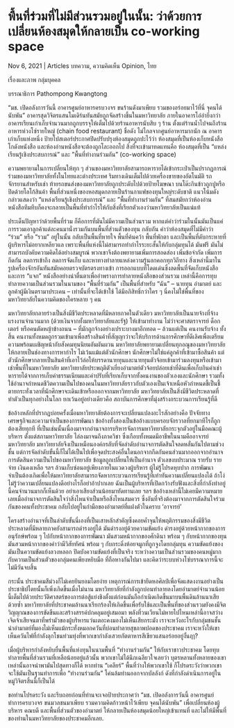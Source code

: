 # พื้นที่ร่วมที่ไม่มีส่วนรวมอยู่ในนั้น: ว่าด้วยการเปลี่ยนห้องสมุดให้กลายเป็น co-working space

Nov 6, 2021 | Articles บทความ, ความคิดเห็น Opinion, ไทย





เรื่องและภาพ กลุ่มบุคคล

บรรณาธิการ Pathompong Kwangtong



“มช. เปิดอลังการวันนี้ อาคารศูนย์อาหารครบวงจร ขนร้านดังมาเพียบ รวมของอร่อยมาไว้ที่นี่ จุคนได้นับพัน” อาคารสุดวิจิตรแสนโมเดิร์นทันสมัยถูกจัดสร้างขึ้นในมหาวิทยาลัย ภายในอาคารโอ่อ่ายิ่งกว่าอาคารเรียนเก่าเก็บจำนวนมากถูกบรรจุให้เต็มไปด้วยร้านอาหารนับสิบ ๆ ร้าน ตั้งแต่ร้านน้ำไปจนถึงร้านอาหารห่วงโซ่รายใหญ่ (chain food restaurant) ชื่อดัง ไม่ไกลจากศูนย์อาหารมากนัก ณ อาคารเก่าเก็บแห่งหนึ่ง ป้ายโปสเตอร์ประกาศปิดปรับปรุงห้องสมุดถูกปะไว้ว่า ห้องสมุดที่เป็นห้องเก็บหนังสือ โกดังหนังสือ และห้องอ่านหนังสือจะต้องถูกโละออกไป สิ่งที่จะเข้ามาทดแทนคือ ห้องสมุดที่เป็น “แหล่งเรียนรู้เชิงประสบการณ์” และ ”พื้นที่ทำงานร่วมกัน” (co-working space)

ความพยายามในการเปลี่ยนให้ทุก ๆ ส่วนของมหาวิทยาลัยสามารถหารายได้เข้ากระเป๋าเป็นปรากฏการณ์ร่วมของมหาวิทยาลัยทั้งในไทยและต่างประเทศ ริมทางเดินเต็มไปด้วยเครื่องขายของอัตโนมัติ รถจักรยานสำหรับเช่า ท้ายรถขนส่งของมหาวิทยาลัยถูกประดับไปด้วยป้ายโฆษณา บนโต๊ะกินข้าวถูกปูหรือปิดด้วยโลโก้สินค้า พื้นที่ส่วนหนึ่งของหอสมุดกลายเป็นร้านกาแฟของทุนใหญ่ระดับชาติ แนวโน้มดังกล่าวแสดงว่า “แหล่งเรียนรู้เชิงประสบการณ์” และ ”พื้นที่ทำงานร่วมกัน” ที่สมสมัยกว่าห้องอ่านหนังสือทึมทึบก็คงจะกลายเป็นพื้นที่ทำกำไรให้กับสิ่งที่เรียกตัวเองว่ามหาวิทยาลัยเป็นแน่แท้

ประเด็นปัญหาว่าด้วยพื้นที่ร่วม ก็คือการที่มันไม่มีความเป็นส่วนรวม หากแต่คำว่าร่วมในนั้นมันเป็นแค่การรวมเอาลูกค้าแต่ละคนมานั่งรวมกันบนพื้นที่ส่วนตัวของทุน กลับกัน คำว่าห้องสมุดที่ไม่มีคำว่า “ร่วม” หรือ “รวม” อยู่ในนั้น กลับเป็นพื้นที่หายใจ พื้นที่ค้นคว้า พื้นที่พักตา และเป็นพื้นที่ดับกระหายที่ผู้บริหารไม่อยากเหลียวแล เพราะพื้นที่แห่งนี้ไม่สามารถทำกำไรระยะสั้นให้กับกลุ่มทุนได้ มันฟรี มันไม่สามารถบังคับความคิดได้อย่างสมบูรณ์ พวกเขาจึงต้องพยายามเพิ่มการสอดส่อง เพิ่มข้อจำกัด เพิ่มการกีดกัน ลดการเข้าถึง ลดการจัดเก็บ และหาทางทำลายแหล่งความรู้นอกคอกทุกวิถีทาง สิ่งเหล่านี้มาในรูปเครื่องจักรอันทันสมัยคอยตรวจบัตรตรงทางเข้า การออกแบบที่โดดเด่นซึ่งลดพื้นที่จัดเก็บหนังสือ และการ “แจก” หนังสืออย่างน่าตื่นตาเพื่ออำพรางการทำลายหนังสือของส่วนรวม เหล่านี้คือการทุบทำลายความเป็นส่วนรวมในนามของ “พื้นที่ร่วมกัน” เป็นพื้นที่สำหรับ “ฉัน” – นายทุน อำมาตย์ และลูกค้าผู้มีเงินตรามาประเคน – เท่านั้นที่จะได้เข้าใช้ ได้มีอภิสิทธิ์กว่าใคร ๆ นี่คงไม่ใช่พื้นที่ของมหาวิทยาลัยในความคิดของใครหลาย ๆ คน

มหาวิทยาลัยกลายร่างเป็นสิ่งมีชีวิตประหลาดที่มีหลายภาคในตัวเดียว มหาวิทยาลัยเป็นนายจ้างที่จ้างแรงงานจำนวนมาก (ด้วยเงินจากทั้งมหาวิทยาลัยและรัฐ) ให้เข้ามาทำงาน ไม่ว่าจะศาสตราจารย์ ด็อกเตอร์ หรือคนตัดหญ้าข้างถนน – ที่มักถูกจ้างอย่างเปราะบางมาอีกทอด – ล้วนแต่เป็น คนงานรับจ้าง ทั้งสิ้น คนงานทั้งหมดถูกรวมเข้ามาเพื่อสร้างสินค้าที่สัญญาว่าจะให้บริการด้านการศึกษาที่ดีเลิศเพื่อเตรียมความพร้อมเผชิญหน้ากับสังคมทุนนิยมอันผันผวน มหาวิทยาลัยพยายามเปลี่ยนทุกอณูของมหาวิทยาลัยให้กลายเป็นช่องทางการหากำไร ไม่เว้นแม้แต่ตัวนักศึกษา นักศึกษาไม่ใช่แค่ลูกค้าที่เข้ามาซื้อสินค้า แต่ตัวนักศึกษากลายเป็นสินค้าที่เอาไว้ล่อให้บรรดานายทุนและนายทุนตัวจ้อยเข้ามาร่วมลงทุนหรือเข้ามาเช่าพื้นที่ในมหาวิทยาลัย มหาวิทยาลัยประพฤติตัวเยี่ยงอำมาตย์ตัวจ้อยปล่อยเช่าที่ดินเพื่อเก็บกินค่าเช่า หารายได้จากการเก็บค่าธรรมเนียมและค่าปรับที่เรียกเก็บจากทั้งคนงานของตัวเองและนักศึกษา รวมทั้งใช้อำนาจกำหนดชีวิตความเป็นไปของคนในมหาวิทยาลัยราวกับตัวเองเป็นเจ้าเหนือหัวกำหนดชี้เป็นชี้ตายกระทั่งเวลาที่นักศึกษาจะเดินเข้าหรือออกจากมหาวิทยาลัย มหาวิทยาลัยเป็นสิ่งมีชีวิตประหลาดที่ทำตัวเป็นทุกอย่างในโลก ยกเว้นอยู่อย่างเดียวคือ สถาบันการศึกษาที่มุ่งสร้างกระบวนการเรียนรู้ที่ดี

ข้ออ้างหลักที่ปรากฏบ่อยครั้งเมื่อมหาวิทยาลัยต้องการจะเปลี่ยนแปลงอะไรสักอย่างคือ ปัจจัยทางเศรษฐกิจและความจำเป็นของการพัฒนา ข้ออ้างทั้งสองเป็นข้ออ้างแบบครอบจักรวาลที่ยกมาทีไรก็ถูกต้องเสียทุกที ที่เป็นเช่นนั้นเนื่องมาจากอำนาจการบริหารจัดการมหาวิทยาลัยกระจุกตัวอยู่ในมือคณะผู้บริหาร ตั้งแต่สภามหาวิทยาลัย ไล่ลงมาจนถึงภาควิชา ซึ่งเกือบทั้งหมดมีอาชีพในนามคืออาจารย์มหาวิทยาลัย มหาวิทยาลัยจึงเป็นเหมือนองค์กรลับที่จัดลำดับอำนาจการตัดสินใจลดหลั่นกันไปตามช่วงชั้น แต่การจัดลำดับขั้นนี้ก็ไม่ได้เป็นไปเพื่อจุดประสงค์อื่นใดนอกจากกีดกันคนส่วนมากออกจากอำนาจการตัดสินความเป็นไปของมหาวิทยาลัย ข้อมูลถูกเปลี่ยนให้เป็นอำนาจ ตัวเลขงบประมาณ รายรับ รายจ่าย เงินคงเหลือ ฯลฯ ล้วนเก็บซ่อนอยู่เพียงภายในแวดวงผู้บริหาร ผู้ไม่รู้โปรดหุบปาก การพัฒนาจำเป็นต้องเกิดเพื่อให้มหาวิทยาลัยสามารถจัดหากระบวนการเรียนรู้ที่เท่าทันความเปลี่ยนแปลงได้ ถ้าโง่ไม่รู้ว่าความเปลี่ยนแปลงดีอย่างไรก็อย่าอ้าปากเลย ฉันเป็นผู้บริหารที่เปิดกว้างรับฟังและสิ่งที่กำลังทำอยู่นี้คนจำนวนมากก็เห็นด้วย อย่าเอาเสียงส่วนน้อยมาทัดทานเลย ฯลฯ ข้ออ้างเหล่านี้ไม่เคยมีความหมายเลยเมื่ออำนาจการตัดสินใจว่าสิ่งไหนจำเป็นหรือสิ่งไหนสมควร ซึ่งอันที่จริงต้องมาจากการตัดสินใจร่วมกันของคนทั้งประชาคม กลับไปอยู่ในกำมือของอำมาตย์ที่แฝงตัวในคราบ ‘อาจารย์’

โครงสร้างอำนาจที่เป็นลำดับขั้นนี่เองที่เป็นเสาหลักสำคัญซึ่งคอยค้ำจุนให้พฤติกรรมของสิ่งมีชีวิตประหลาดที่มีหลายภาคยังสามารถดำรงอยู่ได้ มันดำรงอยู่ด้วยความขัดแย้ง ดำรงอยู่ด้วยหน้ากากของการอนุรักษ์พร้อม ๆ ไปกับหน้ากากของการพัฒนา มันสวมหน้ากากของศักดินา พร้อม ๆ กับหน้ากากของทุน มันสวมหน้ากากของคำว่ามีวิสัยทัศน์ พร้อม ๆ กับกระดิ่งห้อยจมูกที่ถูกจูงโดยกลุ่มทุน ความขัดแย้งของมันเป็นความขัดแย้งลวงหลอก ปิดบังความขัดแย้งที่เป็นจริง ระหว่างความเป็นส่วนรวมของคนหมู่มาก กับความเป็นส่วนตัวของกลุ่มคนเพียงหยิบมือ ที่ถือหางกันไปมา และคิดว่าระบบห่วงโซ่บรรณาการนี้จะไม่มีวันจบสิ้น

กระนั้น ประชาคมสีม่วงก็ไม่เคยยินยอมโดยง่าย เหตุการณ์การเข้ายึดหอศิลป์เพื่อจัดแสดงงานอย่างเป็นประชาธิปไตยนั้นก็เพิ่งเกิดขึ้นเมื่อไม่นาน มหาวิทยาลัยที่กำลังถูกบ่อนทำลายลงโดยอำมาตย์จำนวนน้อยนี้เต็มไปด้วยประวัติศาสตร์ของการต่อสู้แย่งชิงตั้งแต่ก่อนมันถือกำเนิดเกิดขึ้นมาบนพื้นดินล้านนาเสียด้วยซ้ำ มหาวิทยาลัยที่ประชาคมล้านนาเรียกร้องให้เกิดขึ้นเพื่อรับใช้และเป็นพื้นที่ของส่วนรวมยังคงมีจิตวิญญาณของการขัดขืนและสร้างสรรค์ปกคลุมอยู่เสมอมา พลังที่วนเวียนไม่หายไปไหนเหล่านี้อาจสว่างเจิดจ้าเสียจนตาที่พร่ามัวของผู้บริหารแว่นเตอะคงมองไม่เห็นเสียกระมัง เราจะหวังอะไรกับกลุ่มชนชั้นนำอำมาตย์ที่มองไม่เห็นแม้กระทั่งหมอกควันที่บ่อนทำลายสุขภาพปอดของประชาคม เราจะหวังให้เขาเห็นควันไฟที่กำลังลุกโชนท่วมทุ่งที่พวกเขากำลังเสวยภัตตาหารสีเขียวแสนอร่อยอยู่งั้นฤๅ?

เมื่อผู้บริหารกำลังหยิบยื่นพื้นที่แห่งทุนในนามพื้นที่ “ทำงานร่วมกัน” ให้กับเราชาวประชาคม โดยทุบทำลายพื้นที่ส่วนรวมที่เหลือน้อยอยู่แล้วนั้น พวกเขาไม่ได้นึกเฉลียวใจเลยว่า บุตรหลานทั้งหลายของเขาเหล่านั้นอาจนำพามันไปสุดทางก็ได้ หากท่าน “เคลียร์” พื้นที่ว่างให้พวกเขาใช้ ก็โปรดระวังว่าพวกเขาจะใช้มันเป็นฐานทำการเพื่อ “ทำงานร่วมกัน” โค่นล้มท่านออกจากบัลลังก์ ดังที่กำลังดำเนินการอยู่ในหมู่วิจิตรสิ้นนี้ก็เป็นได้

ขอท่านโปรดระวัง และรีบถอยก่อนที่ท่านจะเจอป้ายประกาศว่า “มช. เปิดอลังการวันนี้ อาคารศูนย์ทำการครบวงจร ขนมวลชนมาเพียบ รวมความคิดก้าวหน้าไว้เพียบ จุคนได้นับพัน” เพื่อเปลี่ยนห้องผู้บริหาร คณบดี และพื้นที่ส่วนตัวของอำมาตย์ ให้กลายเป็นห้องสมุดน้อยใหญ่เข้าแทนที่ และไม่ให้มีพื้นที่ของท่านในมหาวิทยาลัยของประชาคมอีกเลย.